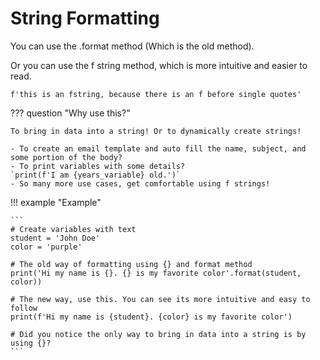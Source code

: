 # String Formatting

You can use the .format method (Which is the old method).  

Or you can use the f string method, which is more intuitive and easier to read.  

`f'this is an fstring, because there is an f before single quotes'`  

??? question "Why use this?"

    To bring in data into a string! Or to dynamically create strings!  
    
    - To create an email template and auto fill the name, subject, and some portion of the body?  
    - To print variables with some details?  
    `print(f'I am {years_variable} old.')`  
    - So many more use cases, get comfortable using f strings!  

!!! example "Example"

    ```
    # Create variables with text
    student = 'John Doe'
    color = 'purple'

    # The old way of formatting using {} and format method
    print('Hi my name is {}. {} is my favorite color'.format(student, color))

    # The new way, use this. You can see its more intuitive and easy to follow
    print(f'Hi my name is {student}. {color} is my favorite color')

    # Did you notice the only way to bring in data into a string is by using {}?
    ```
